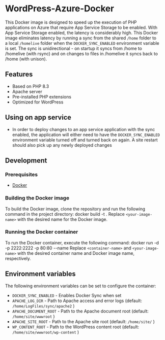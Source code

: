 # WordPress-Azure-Docker
This Docker image is designed to speed up the execution of PHP applications on Azure that require App Service Storage to be enabled. With App Service Storage enabled, the latency is considerably high. This Docker image eliminates latency by running a sync from the shared  `/home`  folder to a local  `/homelive`  folder when the  `DOCKER_SYNC_ENABLED`  environment variable is set. The sync is unidirectional - on startup it syncs from /home to /homelive (with rsync) and on changes to files in /homelive it syncs back to /home (with unison).

## Features
- Based on PHP 8.3
- Apache server
- Pre-installed PHP extensions
- Optimized for WordPress

## Using on app service
- In order to deploy changes to an app service application with the sync enabled, the application will either need to have the `DOCKER_SYNC_ENABLED`  environment variable turned off and turned back on again. A site restart should also pick up any newly deployed changes

## Development

### Prerequisites
- [Docker](https://www.docker.com/)

### Building the Docker image
To build the Docker image, clone the repository and run the following command in the project directory:
docker build -t <your-image-name> .
Replace  `<your-image-name>`  with the desired name for the Docker image.

### Running the Docker container
To run the Docker container, execute the following command:
docker run -d -p 2222:2222 -p 80:80 --name <container-name> <your-image-name>
Replace  `<container-name>`  and  `<your-image-name>`  with the desired container name and Docker image name, respectively.
## Environment variables
The following environment variables can be set to configure the container:
-  `DOCKER_SYNC_ENABLED`  - Enables Docker Sync when set
-  `APACHE_LOG_DIR`  - Path to Apache access and error logs (default:  `/home/LogFiles/sync/apache2` )
-  `APACHE_DOCUMENT_ROOT`  - Path to the Apache document root (default:  `/home/site/wwwroot` )
-  `APACHE_SITE_ROOT`  - Path to the Apache site root (default:  `/home/site/` )
-  `WP_CONTENT_ROOT`  - Path to the WordPress content root (default:  `/home/site/wwwroot/wp-content` )
